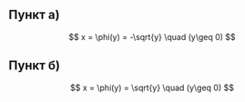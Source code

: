 ## Пункт а)

$$ x = \phi(y) = -\sqrt{y} \quad (y\geq 0) $$

## Пункт б)

$$ x = \phi(y) = \sqrt{y} \quad (y\geq 0) $$